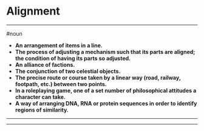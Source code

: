 # Alignment
---
#noun
- **An arrangement of items in a line.**
- **The process of adjusting a mechanism such that its parts are aligned; the condition of having its parts so adjusted.**
- **An alliance of factions.**
- **The conjunction of two celestial objects.**
- **The precise route or course taken by a linear way (road, railway, footpath, etc.) between two points.**
- **In a roleplaying game, one of a set number of philosophical attitudes a character can take.**
- **A way of arranging DNA, RNA or protein sequences in order to identify regions of similarity.**
---
---
